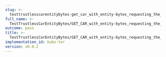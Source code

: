 ```yaml
---
slug: >-
  testtrustlesscarentitybytes-get_car_with_entity-bytes_requesting_the_first_byte_of_a_file_(format-car)
full_name: >-
  TestTrustlessCarEntityBytes/GET_CAR_with_entity-bytes_requesting_the_first_byte_of_a_file_(format=car)
outcome: pass
title: >-
  TestTrustlessCarEntityBytes/GET_CAR_with_entity-bytes_requesting_the_first_byte_of_a_file_(format=car)
implementation_id: kubo-ter
version: v0.0.2
---
```



